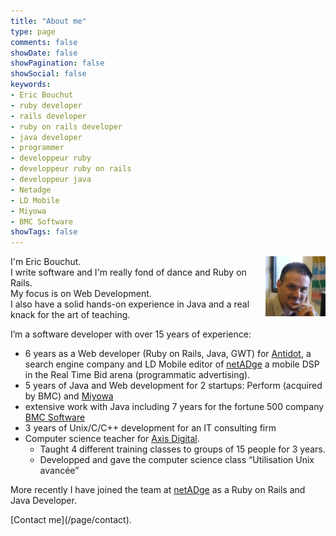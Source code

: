 ```yaml
---
title: "About me"
type: page
comments: false
showDate: false
showPagination: false
showSocial: false
keywords:
- Eric Bouchut
- ruby developer
- rails developer
- ruby on rails developer
- java developer
- programmer
- developpeur ruby
- developpeur ruby on rails
- developpeur java
- Netadge
- LD Mobile
- Miyowa
- BMC Software
showTags: false
---
```


<div itemscope="" itemtype="http://schema.org/Person">
I'm <span itemprop="name"><span itemprop="givenName">Eric</span> <span itemprop="familyName">Bouchut</span></span>.
<img src="/images/eric_bouchut.jpg" align="right"  width="96" height="96" />
<br />
I write software and I'm really fond of dance and Ruby on Rails.
<br />
My focus is on Web Development.  
<br />
I also have a solid hands-on experience in Java and a real knack for the art of teaching.

<p>
  I’m a software developer with over 15 years of experience:</p>
  <ul>
    <li itemprop="affiliation" itemscope="" itemtype="http://schema.org/Organization">
      6 years as a Web developer (Ruby on Rails, Java, GWT) for 
      <span itemprop="name"><a href="http://www.antidot.net" itemprop="url">Antidot</a></span>, a search engine company and <span itemprop="name">LD Mobile</span> editor of <span itemprop="name"><a href="http://www.netadge.com/" itemprop="url">netADge</a></span> a mobile DSP in the Real Time Bid arena (programmatic advertising).
    </li>
    <li itemprop="affiliation" itemscope="" itemtype="http://schema.org/Organization">
      5 years of Java and Web development for 2 startups: Perform (acquired by BMC) and 
      <span itemprop="name"><a href="http://www.miyowa.com" itemprop="url">Miyowa</a></span>
    </li>
    <li itemprop="affiliation" itemscope="" itemtype="http://schema.org/Organization">
      extensive work with Java including 7 years for the fortune 500 company 
      <span itemprop="name"><a href="http://www.bmc.com" itemprop="url">BMC Software</a></span>
    </li>
    <li>3 years of Unix/C/C++ development  for an IT consulting firm</li>
    <li itemprop="affiliation" itemscope="" itemtype="http://schema.org/Organization">
      Computer science teacher 
      for <span itemprop="name"><a href="http://www.axis.fr" itemprop="url">Axis Digital</a></span>.
      <ul>
        <li>Taught 4 different training classes to groups of 15 people for 3 years.</li>
        <li>Developped and gave the computer science class “Utilisation Unix avancée”</li>
      </ul>
    </li>
  </ul>
</p>

<p>
  More recently I have joined the team at 
   <span itemprop="worksFor" itemscope="" itemtype="http://schema.org/Organization"><span itemprop="name"><a href="http://www.netadge.com/" itemprop="url">netADge</a></span></span>
  as a <span itemprop="jobTitle">Ruby on Rails and Java Developer</span>.  
</p>

</div>
 [Contact me](/page/contact).

